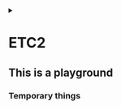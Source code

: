 <link rel="stylesheet" type="text/css" href="/css/header.css">
<link rel="stylesheet" type="text/css" href="/css/bootstrap/5.3.0-alpha1/bootstrap.css">
<div class="sticky-top bg-white pt-1 pb-2" id="header-div-max"></div>
<details id="display-none"><summary></summary>
  <script src="/js/header.js" defer="defer"></script>
  <script src="/js/table/numbering.js" defer="defer"></script>
  <script src="/js/bootstrap/5.3.0-alpha1/bootstrap.bundle.js" defer="defer"></script>
</details>

# ETC2

## This is a playground

### Temporary things

<!--
openldap 은 sha256 을 지원하여 gitlab ldap 설정 중 password 를 sha256 으로 해싱하여 넣을 수 있다.

echo -n 'password' | openssl dgst -sha256

vi /etc/gitlab/gitlab.rb
gitlab_rails['ldap_servers']
  main:
    password: '' # 아까 나온 해시값

sudo gitlab-ctl restart
-->

<!--
SSL 인증서 .jks로 변환

.jks란 java key store의 약자로서 자바 언어에서 사용되는 보안 인증서

# 1. .crt 및 .key 를 조합하여 jenkins.pfx 만들기
# export password 입력 필요!
openssl pkcs12 -export -in <crt인증서 경로>.crt -inkey <private키 경로>.key -out jenkins.pfx

# .pfx 에 포함된 인증서 확인 
openssl pkcs12 -info -in jenkins.pfx

# 2. 위에서 생성한 jenkin.pfx를  .jks 로 변환
keytool -importkeystore -srckeystore jenkins.pfx -srcstoretype pkcs12 -destkeystore jenkins.jks -deststoretype jks

# 3. jenkins 전용 폴더 생성 후 jks 파일 이동
mkdir -p /etc/jenkins
cp jenkins.jks /etc/jenkins/

# 4. key와 폴더 권한 변경
chown -R jenkins: /etc/jenkins
chmod 700 /etc/jenkins
chmod 600 /etc/jenkins/jenkins.jks
-->

<!--
젠킨스 ssl 인증서 config 파일 설정

# 1. war 실행시 옵션 추가 (사용자 root 여야 443 가능)
sudo vi /etc/systemd/system/jenkins.service

ExecStart=java -jar /app/jenkins/jenkins.war --httpsRedirectHttp --httpPort=80 --httpsPort=443 --httpsKeyStore=${jks 파일 위치} --httpsKeyStorePassword=${jps 파일 비밀번호}

User=root
Group=root

# 2. 젠킨스 재실행
sudo systemctl daemon-reload
sudo systemctl restart jenkins
netstat -anp | grep LISTEN | grep 443
-->

<!--
systemctl 에 다운시 복구 설정

vi /etc/systemd/system/${service name}.service
[Service]
Restart=always
RestartSec=60
StartLimitInterval=0
StartLimitBurst=3

sudo systemctl daemon-reload

# for detail : man systemd.service
-->

<!--
systemctl configurations

[Service] # section
Type=simple # simple=프로세스 실행, forking=부모 프로세스 종료되고 자식 프로세스 실행, oneshot=한 번 실행되고 종료, dbus=D-Bus 서비스 실행, notify=시작되면 다른 프로세스에 알림 전송
ExecStart= # 서비스 기동 명령어 또는 스크립트 지정
ExecStop= # 서비스 종료 명령어 또는 스크립트 지정
WorkingDirectory= # 서비스가 실행될 디렉토리 지정
User= # 실행할 사용자
Group= # 실행할 그룹
Restart= # 서비스 종료시 재시작 여부, no, always, on-success, on-failure, on-abornal, on-abort, on-watchdog
RestartSec= # 재시간 간격
StartLimitInterval= # 재시작 제한 시간
StartLimitBurst= # 재시작 제한 횟수
Environment= # 서비스 실행시 환경 변수
# 리소스: LimitCPU, LimitFSIZE, LimitDATA, LimitCORE 등..

-->

<!--
git remote 브랜치를 특정 tag 로 강제 이동시키기 (for force deploy)

git checkout origin/${branch name} -b ${branch name}
git fetch --all --tags
git tag
git reset --hard tags/${tag name}
curl -X DELETE "${gitlab url}/api/v4/projects/${project name}/repository/${branch name}" -H "PRIVATE-TOKEN: ${token}" # project name =  URL-encoded path 로 해야하고 이건 / 를 %2F 로 파싱한거임
git push ${branch name}

-->

<!--
hard link, symbolic link

hard link: ln ${linking target file} ${link file}

symbolic link: ln -s ${linking target file} ${link file}

original file, hard link -> inode1 -> original data
symbolic link -> inode2 -> original file -> inode1 -> original data

inode: 파일의 소유권, 허가권, 파일종류 등의 정보와 해당파일의 실제 데이터가 어디있는지 주소정보
inode block: inode가 모여있는 디스크 공간
data block: 실제 데이터가 저장되어있는 디스크 공간

--test--
mkdir ~/play/link
cd ~/play/link
echo hahahoho > originalfile
ln originalfile hardlink
ln -s originalfile symboliclink

ls -ial
cat hardlink
cat symboliclink

mv original ../
ls -ial

mv ../original ./
ls -ial
-->

<!--
redirect 와 forward 비교

redirect:
client 에게 새로운 url 로 이동하라고 요청
server -> client 에게 3xx(301, 302, 307)을 반환해서 redirect 알림
client 는 새로운 url 로 리퀘스트 수행
client 의 브라우저에서는 redirect 된 주소로 나옴

forward:
server 가 새로운 url 로 가서 직접 처리
client 에서는 이전 요청과 동일한 요청에서 처리된 것으로 생각
server 가 자체적으로 처리하므로 client 는 어떻게 되었는지 모름
client 의 브라우저에서는 최초 url 과 동일한 주소로 나옴
-->

<!--
gitlab 에서 권장하는 ldap 정보 숨기는 방법

gitlab-rake gitlab:ldap:secret:edit EDITOR=vi 명령어를 이용하여 정보 관리
이러면 gitlab.rb 에선 정보를 제거할 수 있음

main:
  password: ''
  bind_dn: ''
-->

<!--
linux hash 명령어

sha256 = echo -n 'string' | openssl dgst -sha256
md5 = echo -n 'string' | md5sum
ntlm = echo -n 'string' | iconv -t utf16le | openssl dgst -md4
aes = echo -n 'string' | openssl enc -aes-256-cbc -pass pass: -e -base64

-->

<!--
linux os type 확인

cat /etc/*release
getconf LONG_BIT # linux os bit 확인
-->

<!--
linux bash 특정 문자열 포함 여부 파악하기

if [[ "ab de ssdf" =~ "ss" ]]; then
  echo "true"
else
  echo "false"
fi
-->

<!--
bash script boolean check

if [ "$variable" = true ]; then # or if [ "$variable" != true ]; then
  echo "true"
else
  echo "false"
fi
-->

<!--
java 에서 super = 부모를 의미함

super.a = 부모의 멤버 변수 a
this.a = 자식의 멤버 변수 a

super() 를 사용하는 이유는 기본적으로 java 는 자식 생성자가 호출될 때 super() 를 컴파일러가 자동으로 삽입함, 하지만 기본 생성자(파라미터가 없는 생성자)가 없는 경우엔 super() 를 넣어주지 않아서 별도 처리를 해주어야함
이땐 super(파라미터 값) 이런식으로 해주어야한다.

-->

<!--
java 버전에 따른 https protocol 버전

java 5 ~ 7 은 TLSv1.0 or SSLv3
Java 8 ~ 16 은 TLSv1.2

Java 5 ~ 7 에서 Java 8 ~ 16 과 https 통신하려면 -Dhttps.protocols=TLSv1.2 를 설정해주어야함

-->

<!--
nginx data size

http {
  client_header_buffer_size 1k; # default: 1k - 클라이언트로부터 수신한 헤더 크기, 헤더 크기를 넘기면 연결이 종료될 수 있음
  client_body_buffer_size 1m; # default: 16k or 8k - 클라이언트로부터 수신한 body 데이터의 버퍼 크기로 메모리 사용량 조절
  client_max_body_size 100m; # default: 1m - 클라이언트로부터 전송되는 요청의 최대 body 크기를 조절
}
-->

<!--
windows memory 사용하지 않는데 점유중일때

1. windows key + R
2. mdsched.exe + enter
3. restart now (recommended)
4. F1
5. move arrow to down & select Extended
6. F10 
7. memo error report
8. Esc (to restart)
-->

<!--
모니터 보호기 무력화

import java.awt.MouseInfo;
import java.awt.PointerInfo;
import java.awt.Robot;

public class Nwl {
  public static void main(String[] args) throws Exception {
    System.out.println("Running...");

    PointerInfo pointerInfo = null;
    Robot robot = new Robot();

    boolean isPending = false;
    while (true) {
      try {
        pointerInfo = MouseInfo.getPointerInfo();
        robot.mouseMove(pointerInfo.getLocation().x, pointerInfo.getLocation().y);

        if (isPending) {
          System.out.println("Restore...");
        }
        isPending = false;
      } catch (Throwable t) {
        if (!isPending) {
          System.out.println("Pending...");
        }
        isPending = true;
      }
      Thread.sleep((5 * 60 * 1000) - 10);
    }
  }
}
-->

<!--
git log 원하는 날짜기간동안 조회

git log --stat --oneline --after="xxxx-xx-xx" --before="xxxx-xx-xx" --pretty=format:"%cd - %s"

git log 주요 옵션
-p: 각 커밋에 적용된 패치를 보여준다.
--stat: 각 커밋에서 수정된 파일의 통계정보를 보여준다.
--shortstat: --stat 명령의 결과 중에서 수정한 파일, 추가된 라인, 삭제된 라인만 보여준다.
--name-only: 커밋 정보중에서 수정된 파일의 목록만 보여준다.
--name-status: 수정된 파일의 목록을 보여줄 뿐만 아니라 파일을 추가한 것인지, 수정한 것인지, 삭제한 것인지도 보여준다.
--abbrev-commit: 40자 짜리 SHA-1 체크섬을 전부 보여주는 것이 아니라 처음 몇 자만 보여준다.
--relative-date: 정확한 시간을 보여주는 것이 아니라 “2 weeks ago” 처럼 상대적인 형식으로 보여준다.
--graph: 브랜치와 머지 히스토리 정보까지 아스키 그래프로 보여준다.
--pretty: 지정한 형식으로 보여준다. 이 옵션에는 oneline, short, full, fuller, format이 있다. format은 원하는 형식으로 출력하고자 할 때 사용한다.
--oneline: --pretty=oneline --abbrev-commit 두 옵션을 함께 사용한 것과 같다.

format 옵션
%H - 커밋 해시
%h - 짧은 길이 커밋 해시
%T - 트리 해시
%t - 짧은 길이 트리 해시
%P - 부모 해시
%p - 짧은 길이 부모 해시
%an - 저자 이름
%ae - 저자 메일
%ad - 저자 시각 (형식은 –-date=옵션 참고)
%ar - 저자 상대적 시각
%cn - 커미터 이름
%ce - 커미터 메일
%cd - 커미터 시각
%cr - 커미터 상대적 시각
%s - 요약

-->

<!--
gitlab timezone 변경

vi /etc/gitlab/gitlab.rb
gitlab_rails['time_zone']='Asia/Seoul' # 로 변경(기존엔 UTC 임)

gitlab-ctl reconfigure
-->

<!--
eclipse 에서 gradle 프로젝트에서 다른 프로젝트 참조하기

1. 참조하는 프로젝트 우클릭 -> Properties 선택
2. 왼쪽 트리 메뉴 Java Build Path 선택
3. Project 탭 선택 -> Add... 버튼 클릭 -> 참조 당하는 프로젝트 선택 -> OK 선택
4. Order and Export 탭 선택 -> 참조 당하는 프로젝트 선택 -> Top -> Apply -> Apply and Close 버튼 선택
-->

<!--
git 기간별 변경된 파일 이력 엑셀로 출력

#! /bin/bash

if [ $# -ne 2 ]; then
  echo "wrong command line."
  echo "usage) $0 2023-08-09 2023-08-11"
  exit 1;
fi
echo "========== 로그 수집 시작 =========="

start_date=$1
end_date=$2
excel_file="$(echo $start_date | cut -c 6-7)$(echo $start_date | cut -c 9-10)-$(echo $end_date | cut -c 6-7)$(echo $end_date | cut -c 9-10)"
echo "Project Name,Commit Date,Source Path,File Name" > $excel_file.csv
for original_project_name in $(ls -d */); do
  project_name=$(echo ${original_project_name%%/});
  project_name=$(echo ${project_name/\//});
  pushd $project_name
    git pull
    for line in $(git log --oneline --name-only --after="$start_date" --before="$end_date" --pretty=format:%cd --date=format:'%Y-%m-%d'); do
      if [[ $line =~ ^[0-9]{4}\-(0[1-9]|1[012])\-(0[1-9]|[12][0-9]|3[01])$ ]];
      then
        cur_date=$line
      else
        modified_file=$(echo ${line/*\//})
        modified_file=$(echo ${modified_file/\.*/})
        echo "$project_name,$cur_date,$line,$modified_file" >> ../$excel_file.csv;
      fi
    done
  popd
done

echo "========== 로그 수집 종료 =========="
-->

<!--
excel 에서 row, column 구분자

excel 에 넣을때 그냥 echo "문자열" > aa.csv 하면 한 셀에 쏵 들어간다
이때 row 는 \n 단위로 끊어져서 들어가고
column 은 ,(콤마) 단위로 끊어져서 들어간다.
-->

<!--
bash shell split by token

IN="bla@some.com;john@home.com"
arrIN=(${IN//;/ })
echo ${arrIN[1]}                  # Output: john@home.com
-->

<!--
bash shell official description

https://www.gnu.org/software/bash/manual/html_node/index.html#SEC_Contents
-->

<!--
linux 폴더 내 모든 파일 조회

#!/bin/bash
for file in 경로/*
do
        if [ -d $file ]
        then
                echo "$file is directory"
        elif [ -f $file ]
        then
                echo "$file is file"
        fi
done
-->

<!--
CORS(Cross-Origin Resource Sharing) 문제

a 도메인에서 b 도메인의 서비스를 호출할 때 b 도메인의 서비스에서 기본적으로 보안 정책상으로 막는걸 해제하는 것

a 도메인에서 b 도메인으로 보낼 때 절차는 아래와 같음
1. a -> b 로 preflight 를 날린다. (preflight 는 a 가 b 에게 요청을 보내면 처리해줄 것인지 물어보는 것과 유사함)
2. 실제 데이터를 a -> b 로 전송

기본적으로 외부 도메인에서 타고들어올땐 서비스에서 막게끔 되어있다.
이를 허용하려면 cors 를 추가해주어야한다.

이는 java spring boot 기준으로는 WebMvcConfigurer 인터페이스를 개발하여 addCorsMappings(CorsRegistry registry) 함수를 override 한다.
그리고 아래와 같이 설정한다.
```
@Override
public void addCorsMappings(CorsRegistry registry) {
  registry.addMapping("/**")
    .allowedMethods("*")
    .allowedOriginPatterns("*")
    .allowedHeaders("*")
    .allowedCredentials(true)
    .exposedHeaders("Content-Disposition"); // for exbuilder
}

```

이때 1번 과정에서는 http method 를 OPTIONS 로 보내게 된다. 즉, b 서비스에서는 OPTIONS 가 왔을때 200 status 를 보내주어야 preflight 를 pass 할 수 있음

string boot 기준으로 interceptor 에서 request.getMethod().equals("OPTIONS") 일때 return true; 와 같이 주어 preflight 를 pass 시킨다.

-->

<!--
gitlab ssl 적용
# 제일 중요한 점은 적용하는 인증서 파일(${dns name}.crt) 에 server, intermediate, root 인증서가 한 파일에 모두 들어가있어야한다.
# 그리고 순서가 반드시 맨위 server, 그 다음 intermediate 1, 그 다음 intermediate 2, 그 다음 root 이렇게 구성이 되어있어야 chain 을 물어서 인증이 된다.
# 여러 인증서를 하나의 인증서로 만드는 방법은 cat 같은걸로 >> 리다이렉션을 통해 넣고, 인증서마다 엔터가 잘 안들어가있으면 넣어주어야한다.
# 이렇게 만들어진 인증서는 아래 '도움이 되는 도구' 를 이용하여 조회함으로써 확인할 수 있다.

mkdir -p /etc/gitlab/ssl
cp ${dns name}.crt ${dns name}.key /etc/gitlab/ssl/
cp password.txt /etc/gitlab/ssl/

vi /etc/gitlab/gitlab.rb

external_url "https://${dns name}"
letsencrypt['enable'] = false
nginx['ssl_password_file'] = '/etc/gitlab/ssl/password.txt'
nginx['enable'] = true
nginx['redirect_http_to_https'] = true

gitlab-ctl reconfigure
gitlab-ctl restart

도움이 되는 도구
echo | /opt/gitlab/embedded/bin/openssl s_client -connect HOSTNAME:port # 서버의 인증서 조회
/opt/gitlab/embedded/bin/openssl x509 -in /path/to/certificate.crt -text -noout # 특정 인증서의 정보 확인
echo | /opt/gitlab/embedded/bin/openssl s_client -connect HOSTNAME:port | /opt/gitlab/embedded/bin/openssl x509 -text -noout # 특정 서버의 인증서 정보 확인
-->

<!--
sts 에서 https 에 연결시 git: authentication not supported 라는 에러와 함께 git 관련 아무 작업이 되지 않을 때

Window -> Preferences -> Version Control -> Git -> Configuration 에 http.sslVerify = false 를 넣어준다.
-->

<!--
svn command 명령어

svn checkout svn://${URI} ${repo dir name} # 소스코드 최초로 받기

svn import ${repo dir name} svn://${URI} # 아무것도 들어있지 않은 원격 저장소에 최초 파일 업로드

svn export svn://${URI} # 메타데이터 빼고 순수 파일들만 내려받기

svn update # 최신 버전 내려받기

svn add ${file name} # 파일 등록

svn commit -m "${message}" # 서버로 전송

svn status ${file name} # 파일 상태 확인

svn diff -r 1 # 현재 작업중인 프로젝트와 리비전 1과 비교 확인
svn diff -r 1:2 # 비교 확인
svn diff -r 1 ${file name} # 리비전 1과 현재 file 의 비교 확인

svn log # 로그 확인
svn log -r 1 # 리비전 1의 로그 보기

svn mkdir ${new dir} # 새로운 디렉토리 생성

svn delete ${file / dir name} # 파일 또는 폴터 삭제

svn move ${file name} ${directory} # 파일 이동

svn rename ${old file name} ${new file name} # 파일명 변경

svn switch --relocate ${old url} ${new url} # 소스 서버 변경
-->

<!--
yum 기본적인 개발 도구 설치

yum groupinstall "Development Tools" // basic
yum groupinstall "Additional Development" // extension
-->

<!--
npm install ${모듈} 하는 중 permission 이나 install 에러가 발생하는 경우
보통 root 로 실행하는 것을 많이 막아둔 selinux 에서 종종 발생한다.

경험한 경우로는 internal/modules/cjs/loader.js:905 에서 throw err; 에러가 발생하여 node-sass 가 설치가 안되고 있었음

인터넷에서는 아래와 같은 에러가 발생하여 설정해주었다고한다.
```
EACCESS: permission denied
npm ERR! spawn ENOENT
npm ERR! code ELIFECYCLE
sh: 1: node: Permission denied
```

--unsafe-perm 옵션을 넣어준다.
또는 npm config set unsafe-perm true
또는 .npmrc 에 unsafe-perm=true 를 넣어주어도 된다고한다.
-->

<!--
npm init example

npm run install:dev --unsafe-perm --no-audit --verbose --sass-binary-path= --registry http://nexus.com/repo/
-->

<!--
jenkins 원격 실행 jenkins remote

job 조회(GET)
${jenkins}/job/${job name}/api/json --user ${id}:${token}

job 빌드(POST)
${jenkins}/job/${job name}/build --user ${id}:${token}

job 빌드 with 파라미터(POST)
${jenkins}/job/${job name}/buildWithParameters --data param1=value1 --data param2=value2 --user ${id}:${token}

job 빌드 결과 조회(GET)
${jenkins}/job/${job name}/${build number}/api/json --user ${id}:${token}

job 마지막 빌드 결과 조회(GET)
${jenkins}/job/${job name}/lastStableBuild/api/json --user ${id}:${token}
-->

<!--
oracle error

ORA-12518: TSN:리스너는 클라이언트 연결을 처리할 수 없습니다.
 -> dbms 리스너가 고장난 것으로 메모리 부족, 세션 부족 등과 같은 문제를 의심해 볼 수 있다.
-->

<!--
java jvm heap option

-Xms1024m = 최소 jvm heap size
-Xmx1024m = 최대 jvm heap size
-XX:InitialRAMPercentage=70.0 = 초기화하는 jvm heap size 비율
-XX:MinRAMPercentage=70.0 = 200m 미만의 메모리에서 최대 jvm heap size 비율
-XX:MaxRAMPercentage=70.0 = 200m 이상의 메모리에서 최대 jvm heap size 비율
-->

<!--
kubernetes anti affinity 한 노드에 pod 가 몰리지 않게 하기
-->

<!--
java process provisioning tool

arthas
-->

<!--
container iamge 관련 /var/lib/containers/storage 가 찰 때

/etc/containers/storage.conf 에 graphroot 항목으로 인해 쌓이는 것으로 해당 경로를 다른 곳으로 설정

rootless 계정들도 설정할 수 있으니 해당 conf 파일을 살펴 볼 것
-->

<!--
gitlab log directory

/etc/gitlab/gitlab.rb 에서 log_directory 로 검색해서 나오는 것들을 바꿔주면됨
-->

<!--
gitlab log rotate

/etc/gitlab/gitlab.rb 에서 logging['logrotate_dateformat']="-%Y-%m-%d" 와 같이 설정할 수 있음
-->

<!--
linux container log 에서 /lib/ld-musl-x86_64.so.1: RELRO protection failed: Permission denied 발생시

SElinux 가 설정되어있을 수 있음
/etc/selinux/config # RHEL/CentOS 8
/etc/sysconfig/selinux # RHEL/CentOS 7 이전
에서

SELINUX=disabled # 하고

reboot
-->

<!--
selinux 설정 확인

sestatus
-->

<!--
catalina.sh 로 실행시 java.lang.NoSuchFieldError: INCLUDE_ALL 에러 발생하는 경우

library 가 충돌된 경우가 많음으로 아래와 같이 library 를 확인한다.
/${project root}/WEB-INF/lib 에 가서
버전이 없는거랑 있는게 동시에 존재하는지 확인해보고 존재하면 버전이 없는게 안들어가게끔 설정한다.

ex) ls | grep jersey 했을 때
jersey-client.jar
jersey-client-2.22.1.jar 

이렇게 2개가 나오면 버전이 없는 jersey-client.jar 가 빌드시 포함안되도록 빼도록 한다.
-->

<!--
vi 가 없는 환경에서 multiline 으로 파일 생성 및 추가하는 방법

# create
cat > ${파일명} << EOL
line 1
line 2
line 3
line 4
line 5
EOL

# append
cat >> ${파일명} << EOL
line 6
line 7
line 8
line 9
line 10
EOL
-->

<!--
kubernetes 에서 container 가 graceful 하게 죽지 않을 때
아래와 같이 preStop, terminationGracePeriodSeconds 설정을 확인한다.

preStop 은 k8s 에 api 로 terminate 명령이 내려오면 pod 의 port 와 네트워크부터 차단하는데, 그전에 terminate 명령이 들어오자마자 실행하는 단계라고 보면된다.

terminationGracePeriodSeconds 는 파드가 graceful 하게 죽을때 까지 기다리는 시간으로 저 시간을 초과하면 pc 를 강제 전원 off 하듯 pod 를 삭제시켜버린다.
즉, 이 시간전에 graceful 하게 끝나야 안전하게 종료되고, 저 시간을 초과하면 client 측에서는 503 을 return 받을 수 있다.

apiVersion: apps/v1
kind: Deployment
spec:
  template:
    spec:
      containers:
      - image: ${image name}
        imagePullPolicy: IfNotPresent
        lifecycle:
          preStop:
            exec:
              command: ["/bin/bash", "-c", "kill `ps -ef | grep java | grep -v grep | awk '{print $1}'`"]
      terminationGracePeriodSeconds: 300
-->

<!--
private network 에서 ocp 리파지토리 연결할 때

/etc/yum.repos.d/ 하위에 redhat.repo 가 있을것이다.
그거를 옮기고
거기에 물린 /etc/pki/entitlement 하위에 파일들을 넣어주면

redhat 에서 제공한 repo 를 물고 사용할 수 있다

-->

<!--
linux zip 압축하기

zip -r dir.zip dir # normal

unzip dir.zip
-->

<!--
linux kill 명령어

kill 은 프로세스에 시그널에 보내는 명령어로 signal 을 받은 프로세스의 기본 동작이 종료이기 때문에 kill 이라고 이름 지어졌다.
signal 은 software interrupt 의 일종으로 어떤 이벤트가 발생했음을 프로세스에게 알려주는 매커니즘이다.

`kill -l` 명령어를 수행하면 보낼 수 있는 시그널을 확인할 수 있다.
kill 명령어는 `kill -${시그널 숫자} ${PID}` 또는 `kill -${SIG 를 제외한 시그널 명} ${PID}` 로 수행할 수 있다.

kill 명령어의 default signal 은 15(SIGTERM) 이며, 종료하라는 의미의 시그널을 전송한다.

타겟이 되는 프로그램은 개발자에 의해 signal handler 를 등록하여 signal 을 수신했을 때 동작해야하는 프로세스를 구축할 수 있다.

별도의 signal handler 를 작성하지 않으면 기본 동작을 수행하는데, 이는 term: 프로세스 종료, ign: 시그널 무시, core: 프로세스 종료하며 core dump 생성, stop: 프로세스 정지, cont: 중지된 프로세스 재시작 등이 있다.

-->

<!--
git tag pull

git checkout dev
git fetch --tags -f
git pull
git checkout tags/${tag 명}
-->

<!--
gitlab data 경로

default: /var/opt/gitlab

gitlab log 경로

default: /var/log/gitlab
-->

<!--
jenkins war log path

nohup java -jar /home/ubuntu/jenkins.war >> /home/log/jenkins/$(date +\%Y\%m\%d)-$(date +\%H\%M).log 2>&1 &
-->

<!--
gradle refresh 중 Synchronize Gradle Projects with workspace failed
해서 지우고 다시 깔았는데 Could not resolve all dependencies for configuration ':detachedConfiguration40' 와 같은 에러 발생시

캐싱된 라이브러리가 충돌난 것으로 제거해준다.
라이브러리는 오류 메시지중에 있다.
예로는 C:\Users\PC계정\.gradle\caches\modules-2\metadata-2.97\descriptors\라이브러리명\패키지
등이 있으면 라이브러리명으로 가서 패키지를 제거한 다음 refresh gradle 하면된다.

-->

<!--
container image 충돌나서 Error: checking if image "hash111" is dangling: locating item named "manifest" for image with ID "hash222" (consider removing the image to resolve the issue): file does not exist

conatiners 경로에가서 꼬인 이미지를 podman(docker) rmi -f hash 명령어로 제거한다.
-->

<!--
ls 특정 파일 출력하지 않을때

ls --ignore=*.sh 과 같이 패턴 입력
-->

<!--
위 컨테이너 이미지를 모두 제거할 땐 아래 script 나 명령어를 수행한다.

####################### script file
#! /bin/bash

images=$(ls --ignore=*.* | xargs)
for image in $images; do 
  echo $image; 
done

####################### command line
for image in $(ls --ignore=*.* | xargs); do echo $image; done
-->

<!--
intellij spring boot command line is too long 문제

1. click the 'Edit Configuration' 
2. click the 'Modify options'  && check 'Shorten command line'
3. select the 'JAR manifest'

-->

<!--
spring boot @value default value in yaml variable

@value("${onedepth.twodepth:${defaultonedepth.defulttwodepth}}")
private String abcd;

-------------------in yaml-------------
ondedepth:
  #twodepth: hahahoho
defaultonedepth:
  defulttwodepth: defaultString
-->

<!--
git log 현재 hash 값만 출력

git log --pretty-format:"%H" -1
-->

<!--
diff 내용 없이 파일만 비교할 때

diff -rq dir1 dir2
-->

<!--
diff 로 삭제, 변경, 생성분만 반영하기

한글일때
```bash
original_dir=$1
new_dir=$2
removing_list_dir="removing-list"
creating_list_dir="creating-list"
modifying_list_dir="modifying-list"
diff_token="에만:"

diff -r $original_dir $new_dir | grep "^$original_dir.*$diff_token" | awk '{print $1$2}' | sed "s/$diff_token/\//" > $removing_list_dir
diff -r $original_dir $new_dir | grep "^$new_dir.*$diff_token" | awk '{print $1$2}' | sed "s/$diff_token/\//" > $creating_list_dir
diff -r $original_dir $new_dir | grep "diff -r " | awk '{print $4}' > $modifying_list_dir
```
>